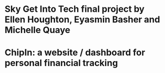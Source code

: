 # Sky Get Into Tech final project by Ellen Houghton, Eyasmin Basher and Michelle Quaye

# ChipIn: a website / dashboard for personal financial tracking
